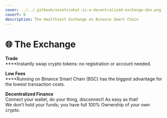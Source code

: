 ```yaml
---
cover: ../../.gitbook/assets/what-is-a-decentralized-exchange-dex.png
coverY: 0
description: The Healthiest Exchange on Binance Smart Chain
---
```


# 🌐 The Exchange

**Trade**\
****Instantly swap crypto tokens: no registration or account needed.

**Low Fees**\
****Running on Binance Smart Chain (BSC) has the biggest advantage for the lowest transaction costs.

**Decentralized Finance**\
Connect your wallet, do your thing, disconnect! As easy as that!\
We don't hold your funds; you have full 100% Ownership of your own crypto.
